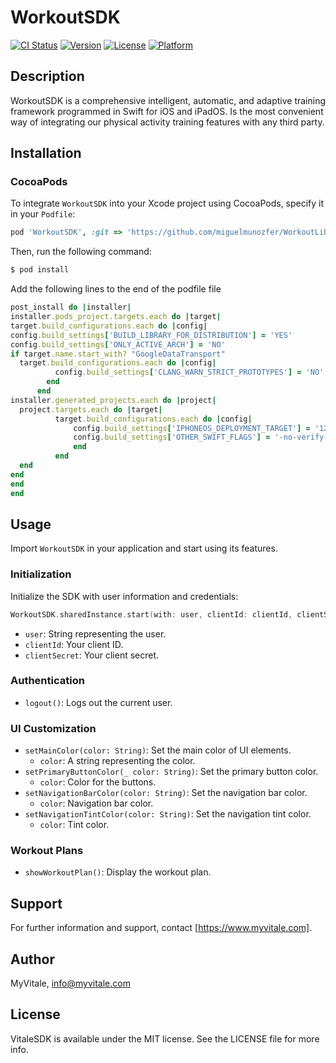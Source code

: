 # WorkoutSDK

[![CI Status](https://img.shields.io/travis/Miguel/VitaleSDK.svg?style=flat)](https://travis-ci.org/Miguel/VitaleSDK)
[![Version](https://img.shields.io/cocoapods/v/VitaleSDK.svg?style=flat)](https://cocoapods.org/pods/VitaleSDK)
[![License](https://img.shields.io/cocoapods/l/VitaleSDK.svg?style=flat)](https://cocoapods.org/pods/VitaleSDK)
[![Platform](https://img.shields.io/cocoapods/p/VitaleSDK.svg?style=flat)](https://cocoapods.org/pods/VitaleSDK)


## Description
WorkoutSDK is a comprehensive intelligent, automatic, and adaptive training framework programmed in
Swift for iOS and iPadOS. Is the most convenient way of integrating our physical activity training features
with any third party.

## Installation
### CocoaPods
To integrate `WorkoutSDK` into your Xcode project using CocoaPods, specify it in your `Podfile`:
```ruby
pod 'WorkoutSDK', :git => 'https://github.com/miguelmunozfer/WorkoutLib'
```
Then, run the following command:
```bash
$ pod install
```

Add the following lines to the end of the podfile file

```ruby
post_install do |installer|
installer.pods_project.targets.each do |target|
target.build_configurations.each do |config|
config.build_settings['BUILD_LIBRARY_FOR_DISTRIBUTION'] = 'YES'
config.build_settings['ONLY_ACTIVE_ARCH'] = 'NO'
if target.name.start_with? "GoogleDataTransport"
  target.build_configurations.each do |config|
          config.build_settings['CLANG_WARN_STRICT_PROTOTYPES'] = 'NO'
        end
      end
installer.generated_projects.each do |project|
  project.targets.each do |target|
          target.build_configurations.each do |config|
              config.build_settings['IPHONEOS_DEPLOYMENT_TARGET'] = '12.0'
              config.build_settings['OTHER_SWIFT_FLAGS'] = '-no-verify-emitted-module-interface'
              end
          end
  end
end
end
end
```

## Usage
Import `WorkoutSDK` in your application and start using its features.

### Initialization
Initialize the SDK with user information and credentials:
```swift
WorkoutSDK.sharedInstance.start(with: user, clientId: clientId, clientSecret: clientSecret)
```
- `user`: String representing the user.
- `clientId`: Your client ID.
- `clientSecret`: Your client secret.

### Authentication
- `logout()`: Logs out the current user.

### UI Customization
- `setMainColor(color: String)`: Set the main color of UI elements.
  - `color`: A string representing the color.
- `setPrimaryButtonColor(_ color: String)`: Set the primary button color.
  - `color`: Color for the buttons.
- `setNavigationBarColor(color: String)`: Set the navigation bar color.
  - `color`: Navigation bar color.
- `setNavigationTintColor(color: String)`: Set the navigation tint color.
  - `color`: Tint color.

### Workout Plans
- `showWorkoutPlan()`: Display the workout plan.

## Support
For further information and support, contact [https://www.myvitale.com].

## Author

MyVitale, info@myvitale.com

## License

VitaleSDK is available under the MIT license. See the LICENSE file for more info.
